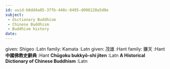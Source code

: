 ```yaml
---
id: uuid-b0dd4a85-37fb-440c-8495-d098128a5d8e
subject: 
 - dictionary Buddhism
 - Chinese Buddhism
 - Buddhism history
date: 
---
```


given: Shigeo :Latn
family: Kamata :Latn
given: 茂雄 :Hant
family: 鐮天 :Hant
**中國佛教史辭典** :Hant
**Chūgoku bukkyō-shi jiten** :Latn
**A Historical Dictionary of Chinese Buddhism** :Latn